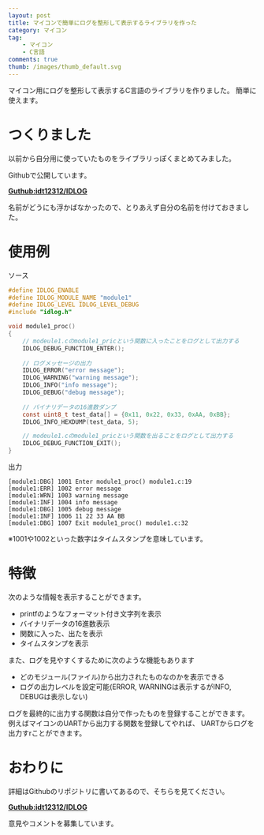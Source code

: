 ```yaml
---
layout: post
title: マイコンで簡単にログを整形して表示するライブラリを作った
category: マイコン
tag:
    - マイコン
    - C言語
comments: true
thumb: /images/thumb_default.svg
---
```

マイコン用にログを整形して表示するC言語のライブラリを作りました。
簡単に使えます。

# つくりました
以前から自分用に使っていたものをライブラリっぽくまとめてみました。

Githubで公開しています。

[**Guthub:idt12312/IDLOG**](https://github.com/idt12312/IDLOG)

名前がどうにも浮かばなかったので、とりあえず自分の名前を付けておきました。


# 使用例

ソース

```c
#define IDLOG_ENABLE
#define IDLOG_MODULE_NAME "module1"
#define IDLOG_LEVEL IDLOG_LEVEL_DEBUG
#include "idlog.h"

void module1_proc()
{
    // modeule1.cのmodule1_pricという関数に入ったことをログとして出力する
    IDLOG_DEBUG_FUNCTION_ENTER();
    
    // ログメッセージの出力
    IDLOG_ERROR("error message");
    IDLOG_WARNING("warning message");
    IDLOG_INFO("info message");
    IDLOG_DEBUG("debug message");
    
    // バイナリデータの16進数ダンプ
    const uint8_t test_data[] = {0x11, 0x22, 0x33, 0xAA, 0xBB};
    IDLOG_INFO_HEXDUMP(test_data, 5);

    // modeule1.cのmodule1_pricという関数を出ることをログとして出力する
    IDLOG_DEBUG_FUNCTION_EXIT();
}
```

出力
```
[module1:DBG] 1001 Enter module1_proc() module1.c:19
[module1:ERR] 1002 error message
[module1:WRN] 1003 warning message
[module1:INF] 1004 info message
[module1:DBG] 1005 debug message
[module1:INF] 1006 11 22 33 AA BB
[module1:DBG] 1007 Exit module1_proc() module1.c:32
```

※1001や1002といった数字はタイムスタンプを意味しています。

# 特徴

次のような情報を表示することができます。

 * printfのようなフォーマット付き文字列を表示
 * バイナリデータの16進数表示
 * 関数に入った、出たを表示
 * タイムスタンプを表示

また、ログを見やすくするために次のような機能もあります

* どのモジュール(ファイル)から出力されたものなのかを表示できる
* ログの出力レベルを設定可能(ERROR, WARNINGは表示するがINFO, DEBUGは表示しない)

ログを最終的に出力する関数は自分で作ったものを登録することができます。
例えばマイコンのUARTから出力する関数を登録してやれば、
UARTからログを出力すrことができます。

# おわりに
詳細はGithubのリポジトリに書いてあるので、そちらを見てください。

[**Guthub:idt12312/IDLOG**](https://github.com/idt12312/IDLOG)

意見やコメントを募集しています。
